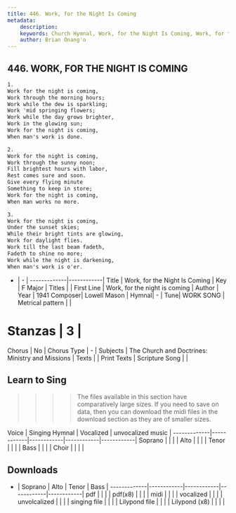 ```yaml
---
title: 446. Work, for the Night Is Coming
metadata:
    description: 
    keywords: Church Hymnal, Work, for the Night Is Coming, Work, for the night is coming, 
    author: Brian Onang'o
---
```



## 446. WORK, FOR THE NIGHT IS COMING

```txt
1.
Work for the night is coming, 
Work through the morning hours; 
Work while the dew is sparkling; 
Work 'mid springing flowers; 
Work while the day grows brighter, 
Work in the glowing sun; 
Work for the night is coming, 
When man's work is done. 

2.
Work for the night is coming, 
Work through the sunny noon; 
Fill brightest hours with labor, 
Rest comes sure and soon. 
Give every flying minute 
Something to keep in store; 
Work for the night is coming, 
When man works no more. 

3.
Work for the night is coming, 
Under the sunset skies; 
While their bright tints are glowing, 
Work for daylight flies. 
Work till the last beam fadeth, 
Fadeth to shine no more; 
Work while the night is darkening, 
When man's work is o'er.
```

- |   -  |
-------------|------------|
Title | Work, for the Night Is Coming |
Key | F Major |
Titles |  |
First Line | Work, for the night is coming |
Author | 
Year | 1941
Composer| Lowell Mason |
Hymnal|  - |
Tune| WORK SONG |
Metrical pattern | |
# Stanzas | 3 |
Chorus | No |
Chorus Type | - |
Subjects | The Church and Doctrines: Ministry and Missions |
Texts |  |
Print Texts | 
Scripture Song |  |
  
## Learn to Sing

>>>> The files available in this section have comparatively large sizes. If you need to save on data, then you can download the midi files in the download section as they are of smaller sizes.

Voice |  Singing Hymnal | Vocalized | unvocalized music |
-------------|------------|------------|------------|------------|
Soprano | | | |
Alto | | | |
Tenor | | | |
Bass | | | |
Choir | | | |

## Downloads

- |  Soprano | Alto | Tenor | Bass |
-------------|------------|------------|------------|------------|
pdf | | | |
pdf(x8) | | | |
midi | | | |
vocalized | | | |
unvolcalized | | | |
singing file | | | |
Lilypond file | | | |
Lilypond (x8) | | | |
  